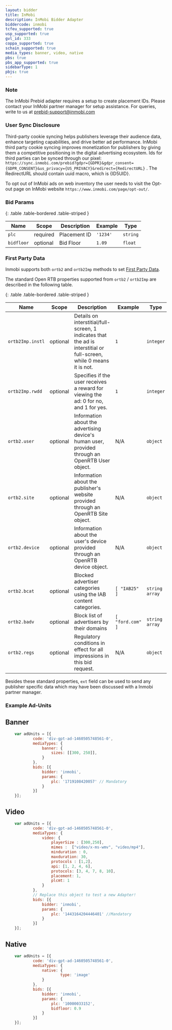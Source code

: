 ```yaml
---
layout: bidder
title: InMobi
description: InMobi Bidder Adapter
biddercode: inmobi
tcfeu_supported: true
usp_supported: true
gvl_id: 333
coppa_supported: true
schain_supported: true
media_types: banner, video, native
pbs: true
pbs_app_supported: true
sidebarType: 1
pbjs: true
---
```


### Note

The InMobi Prebid adapter requires a setup to create placement IDs. Please contact your InMobi partner manager for setup assistance.
For queries, write to us at <prebid-support@inmobi.com>

### User Sync Disclosure

Third-party cookie syncing helps publishers leverage their audience data, enhance targeting capabilities, and drive better ad performance. InMobi third party cookie syncing improves monetization for publishers by giving them a competitive positioning in the digital advertising ecosystem.
Ids for third parties can be synced through our pixel: `https://sync.inmobi.com/prebid?gdpr={GDPR}&gdpr_consent={GDPR_CONSENT}&us_privacy={US_PRIVACY}&redirect={RedirectURL}` .
The RedirectURL should contain uuid macro, which is {ID5UID}.

To opt out of InMobi ads on web inventory the user needs to visit the Opt-out page on InMobi website `https://www.inmobi.com/page/opt-out/`.

### Bid Params

{: .table .table-bordered .table-striped }

| Name          | Scope    | Description           | Example   | Type      |
|---------------|----------|-----------------------|-----------|-----------|
| `plc`         | required | Placement ID          | `'1234'`  | `string`  |
| `bidfloor`    | optional | Bid Floor             | `1.09`    | `float`   |

### First Party Data

Inmobi supports both `ortb2` and `ortb2Imp` methods to set [First Party Data](https://docs.prebid.org/features/firstPartyData.html).

The standard Open RTB properties supported from `ortb2` / `ortb2Imp` are described in the following table.

{: .table .table-bordered .table-striped }

| Name              | Scope    | Description                                                                                                                                                                                                                                                                  | Example  | Type      |
|-------------------|----------|------------------------------------------------------------------------------------------------------------------------------------------------------------------------------------------------------------------------------------------------------------------------------|---------|-----------|
| `ortb2Imp.instl`      | optional | Details on interstitial/full-screen, 1 indicates that the ad is interstitial or full-screen, while 0 means it is not.                                                                                                                                                                                                   | `1`      | `integer`  |
| `ortb2Imp.rwdd`   | optional | Specifies if the user receives a reward for viewing the ad: 0 for no, and 1 for yes.                                                                                                                                                                                      | `1`      | `integer` |
| `ortb2.user`      | optional | Information about the advertising device's human user, provided through an OpenRTB User object.                                                                                                                                                                                   | N/A      | `object`  |
| `ortb2.site`      | optional | Information about the publisher's website provided through an OpenRTB Site object.                                                                                                                                                                                                    | N/A      | `object`  |
| `ortb2.device`      | optional | Information about the user's device provided through an OpenRTB device object.                                                                                                                                                                                                    | N/A      | `object`  |
| `ortb2.bcat`      | optional | Blocked advertiser categories using the IAB content categories.                                                                                                                                                                                                    |  `[ "IAB25" ]`      | `string array`  |
| `ortb2.badv`      | optional | Block list of advertisers by their domains                                                                                                                                                                                                     |  `[ "ford.com" ]`     | `string array`  |
| `ortb2.regs`      | optional | Regulatory conditions in effect for all impressions in this bid request.                                                                                                                                                                                                    | N/A      | `object`  |

Besides these standard properties, `ext` field can be used to send any publisher specific data which may have been discussed with a Inmobi partner manager.

### Example Ad-Units

## Banner

```javascript
    var adUnits = [{
            code: 'div-gpt-ad-1460505748561-0',
            mediaTypes: {
                banner: {
                    sizes: [[300, 250]],
                }
            },
            bids: [{
                bidder: 'inmobi',
                params: {
                    plc: '1719108420057' // Mandatory
                }
            }]
    }];
```

## Video

```javaScript
    var adUnits = [{
            code: 'div-gpt-ad-1460505748561-0',
            mediaTypes: {
                video: {
                    playerSize : [300,250],
                    mimes :  ["video/x-ms-wmv", "video/mp4"],
                    minduration : 0,
                    maxduration: 30,
                    protocols : [1,2],
                    api: [1, 2, 4, 6],
                    protocols: [3, 4, 7, 8, 10],
                    placement: 1,
                    plcmt: 1
                }
            },
            // Replace this object to test a new Adapter!
            bids: [{
                bidder: 'inmobi',
                params: {
                    plc: '1443164204446401' //Mandatory
                }
            }]
    }];
```

## Native

```javascript
    var adUnits = [{
            code: 'div-gpt-ad-1460505748561-0',
            mediaTypes: {
                native: {
                        type: 'image'
                }
            },
            bids: [{
                bidder: 'inmobi',
                params: {
                    plc: '10000033152',
                    bidfloor: 0.9
                }
            }]
    }];
```
